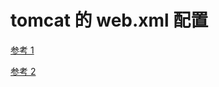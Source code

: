 # tomcat 的 web.xml 配置

[参考 1](https://www.cnblogs.com/Y-oung/p/8401549.html)

[参考 2](https://www.cnblogs.com/hafiz/p/5715523.html)
